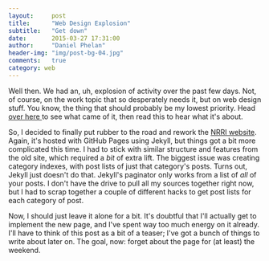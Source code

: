 ```yaml
---
layout:     post
title:      "Web Design Explosion"
subtitle:   "Get down"
date:       2015-03-27 17:31:00
author:     "Daniel Phelan"
header-img: "img/post-bg-04.jpg"
comments:   true
category: web
---
```

Well then. We had an, uh, explosion of activity over the past few days. Not, of course, on the work topic that so desperately needs it, but on web design stuff. You know, the thing that should probably be my lowest priority. Head <a href="http://mrandmrsphelan.com/nrri">over here </a> to see what came of it, then read this to hear what it's about.

So, I decided to finally put rubber to the road and rework the <a href="http://communities.nrri.org">NRRI website</a>. Again, it's hosted with GitHub Pages using Jekyll, but things got a bit more complicated this time. I had to stick with similar structure and features from the old site, which required a *bit* of extra lift. The biggest issue was creating category indexes, with post lists of just that category's posts. Turns out, Jekyll just doesn't do that. Jekyll's paginator only works from a list of *all* of your posts. I don't have the drive to pull all my sources together right now, but I had to scrap together a couple of different hacks to get post lists for each category of post.

Now, I should just leave it alone for a bit. It's doubtful that I'll actually get to implement the new page, and I've spent way too much energy on it already. I'll have to think of this post as a bit of a teaser; I've got a bunch of things to write about later on. The goal, now: forget about the page for (at least) the weekend.
